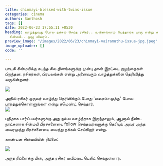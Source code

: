 ```yaml
---
title: chinmayi-blessed-with-twins-issue
categories: cinema
authors: Santhosh
tags: []
date: 2022-06-23 17:55:11 +0530
heading: வாழ்த்துவது போல நக்கல் செய்த ரசிகர்.. உன்னல்லாம் பெத்தாங்க பாரு என்று கடுப்பான
  சின்மயி.. முழு விவரம்.
preview_image: "/images/2022/06/23/chinmayi-vairamuthu-issue-jpg.jpeg"
image_uploader: []
code: ''

---
```

பாடகி சின்மயிக்கு கடந்த சில தினங்களுக்கு முன்பு தான் இரட்டை குழந்தைகள் பிறந்தன. ரசிகர்கள், பிரபலங்கள் என்று அனைவரும் வாழ்த்துக்களை தெரிவித்து வருகின்றனர்.  

![](/images/2022/06/23/chinmayi-issue-3-jpg.jpeg)

அதில் ரசிகர் ஒருவர் வாழ்த்து தெரிவிக்கும் போது 'வைரம்+முத்து' போல பார்த்துக்கொள்ளுங்கள் என்று கமெண்ட் செய்தார்.  
![](/images/2022/06/23/chinmayi-issue-2-webp.jpeg)

புதிதாக பார்ப்பவர்களுக்கு அது நல்ல வாழ்த்தாக இருந்தாலும், ஆனால் நீண்ட நாட்களாக சின்மயி பிரச்சனையை follow செய்தவர்களுக்கு தெரியும் அவர் அந்த வைரமுத்து பிரச்சனையை வைத்து நக்கல் செய்கிறார் என்று.

காண்டன சின்மயியின் ரிப்ளை:

![](/images/2022/06/23/chinmayi-issue-1-jpg.jpeg)

அந்த ரிப்ளைக்கு பின், அந்த ரசிகர் டீவீட்டை டெலீட் செய்துள்ளார்.
